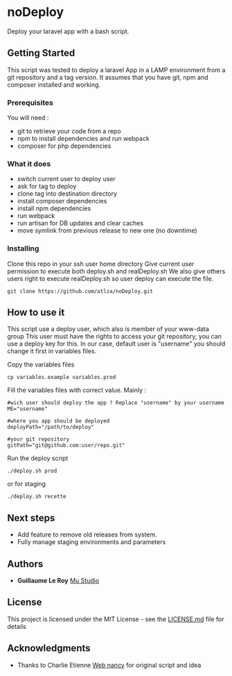 # noDeploy
Deploy your laravel app with a bash script.

## Getting Started

This script was tested to deploy a laravel App in a LAMP environment from a git repository and a tag version.
It assumes that you have git, npm and composer installed and working.

### Prerequisites

You will need :
 - git to retrieve your code from a repo
 - npm to install dependencies and run webpack
 - composer for php dependencies

### What it does
 - switch current user to deploy user
 - ask for tag to deploy
 - clone tag into destination directory
 - install composer dependencies
 - install npm dependencies
 - run webpack
 - run artisan for DB updates and clear caches
 - move symlink from previous release to new one (no downtime)

### Installing

Clone this repo in your ssh user home directory
Give current user permission to execute both deploy.sh and realDeploy.sh
We also give others users right to execute realDeploy.sh so user deploy can execute the file.

```
git clone https://github.com/atlza/noDeploy.git
```

## How to use it

This script use a deploy user, which also is member of your www-data group
This user must have the rights to access your git repository, you can use a deploy key for this.
In our case, default user is "username" you should change it first in variables files.

Copy the variables files
```
cp variables.example variables.prod
```
Fill the variables files with correct value.
Mainly :
```
#wich user should deploy the app ? Replace "username" by your username
ME="username"

#where you app should be deployed
deployPath="/path/to/deploy"

#your git repository
gitPath="git@github.com:user/repo.git"
```
Run the deploy script
```
./deploy.sh prod
```
or for staging
```
./deploy.sh recette
```

## Next steps
- Add feature to remove old releases from system.
- Fully manage staging environments and parameters

## Authors

* **Guillaume Le Roy** [Mu Studio](http://work.withmu.com)


## License

This project is licensed under the MIT License - see the [LICENSE.md](license.md) file for details

## Acknowledgments

* Thanks to Charlie Etienne [Web nancy](https://web-nancy.fr/) for original script and idea
